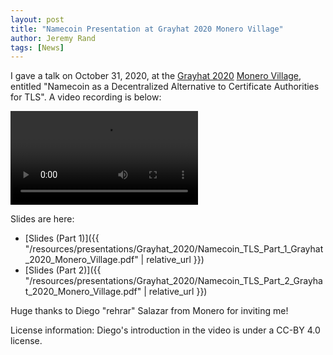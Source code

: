 ```yaml
---
layout: post
title: "Namecoin Presentation at Grayhat 2020 Monero Village"
author: Jeremy Rand
tags: [News]
---
```


I gave a talk on October 31, 2020, at the [Grayhat 2020](https://grayhat.co/) [Monero Village](https://monerovillage.org/), entitled "Namecoin as a Decentralized Alternative to Certificate Authorities for TLS".  A video recording is below:

<video controls>
<source src="https://www.namecoin.org/files/videos/grayhat-2020/Grayhat-2020-Namecoin.webm" type="video/webm">
Video of "Namecoin as a Decentralized Alternative to Certificate Authorities for TLS" at Grayhat 2020.
</video>

Slides are here:

* [Slides (Part 1)]({{ "/resources/presentations/Grayhat_2020/Namecoin_TLS_Part_1_Grayhat_2020_Monero_Village.pdf" | relative_url }})
* [Slides (Part 2)]({{ "/resources/presentations/Grayhat_2020/Namecoin_TLS_Part_2_Grayhat_2020_Monero_Village.pdf" | relative_url }})

Huge thanks to Diego "rehrar" Salazar from Monero for inviting me!

License information: Diego's introduction in the video is under a CC-BY 4.0 license.
